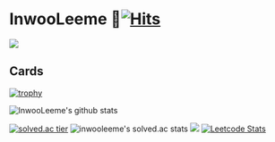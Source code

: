 # InwooLeeme 🔆[![Hits](https://hits.seeyoufarm.com/api/count/incr/badge.svg?url=https%3A%2F%2Fgithub.com%2FInwooLeeme%2Fhit-counter&count_bg=%23000000&title_bg=%2348ECB1&icon=&icon_color=%23DFDFDF&title=hits&edge_flat=false)](https://hits.seeyoufarm.com)

<img src="https://capsule-render.vercel.app/api?type=waving&color=auto&height=300&section=header&text=inwoo%20Lee&fontSize=90" />

## Cards

[![trophy](https://github-profile-trophy.vercel.app/?username=inwooleeme&theme=onedark&margin-w=15)](https://github.com/ryo-ma/github-profile-trophy)

![InwooLeeme's github stats](https://github-readme-stats.vercel.app/api?username=InwooLeeme&show_icons=true)

[![solved.ac tier](http://mazassumnida.wtf/api/generate_badge?boj=inwooleeme)](https://solved.ac/inwooleeme)
![inwooleeme's solved.ac stats](https://github-readme-solvedac.hyp3rflow.vercel.app/api/?handle=inwooleeme)
<a href="https://opgc.me/#/users/InwooLeeme" target="_blank"><img src="https://api.opgc.me/githubs/users/InwooLeeme/tag/?theme=basic" /></a>
[![Leetcode Stats](https://leetcard.jacoblin.cool/InwooLeeme)](https://leetcode.com/InwooLeeme)

<!--
**InwooLeeme/InwooLeeme** is a ✨ _special_ ✨ repository because its `README.md` (this file) appears on your GitHub profile.

Here are some ideas to get you started:

- 🔭 I’m currently working on ...
- 🌱 I’m currently learning ...
- 👯 I’m looking to collaborate on ...
- 🤔 I’m looking for help with ...
- 💬 Ask me about ...
- 📫 How to reach me: ...
- 😄 Pronouns: ...
- ⚡ Fun fact: ...
-->
